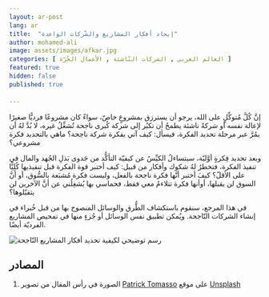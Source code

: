 ```yaml
---
layout: ar-post
lang: ar
title:  "إيجاد أفكار المشاريع والشّركات الواعدة"
author: mohamed-ali
image: assets/images/afkar.jpg
categories: [ العالم العربي , الشركات النّاشئة , الأعمال الحُرّة ]
featured: true
hidden: false
published: true

---
```

 
إنَّ كُلَّ مُتوكِّلٍ على الله، يرجو أن يسترزق بمشروعٍ خاصّ، سواءً كان مشروعًا فرديًّا صغيرًا لإعالة نفسه أو شركةً ناشئة يطمحُ أن تكبُر إلى شركة كُبرى ناجحة تُشغِّلُ غيره، لا بُدَّ لهُ أن يمُرَّ عبر مرحلة تحديد الفكرة، فيسأل: كيف آتي بفكرة شركة ناجحة؟
ماهي بالتحديد فكرة مشروعي؟

وبعد تحديد فِكرةٍ أوَّليّة، سيتساءلُ الكيِّسُ عن كيفيّة التأكُّد من جَدوى بَذلِ الجُهد والمال في تنفيذ الفكرة، فتخطرُ لهُ شكوك وأفكار من قبيل: 
كيف أختبر قوة الفكرة قبل تنفيذيها كُلِيًّا على الأقلّ؟ كيفَ أختبر أنَّها فكرة ناجحة بالفعل، وليست فكرة مُشبَعة بالسُّوق، أو أنَّ السوق لن يقبلها، أوأنها فكرة تتلاءمُ معي فقط، فحماسي بها يُشغِلُني عن أنَّ الآخرين لن يتقبّلوها؟

في هذا المرجع، سنقوم باستكشاف الطُّرق والوسائل المنصوح بها من قبل خُبراء في إنشاء الشركات النّاجحة. ويُمكن تطبيق نفس الوسائل أو جُزءٍ منها في تمحيص المشاريع الفرديّة أيضًا.


<img class="img-fluid" src="/assets/images/تحديد أفكار المشاريع النّاجحة.svg" alt="رسم توضيحي لكيفية تحديد أفكار المشاريع النّاجحة">

## المصادر
1. الصورة في رأس المقال من تصوير <a href="https://unsplash.com/@impatrickt?utm_source=unsplash&utm_medium=referral&utm_content=creditCopyText">Patrick Tomasso</a> على موقع <a href="https://unsplash.com/s/photos/ideas?utm_source=unsplash&utm_medium=referral&utm_content=creditCopyText">Unsplash</a>
  
